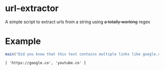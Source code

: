 # url-extractor
A simple script to extract urls from a string using ~~a totally working~~ regex

# Example
```ts
main("Did you know that this text contains multiple links like google.com, youtube.co some.random.url as well but it should theoretically filter google because .co is a valid tld!").then((res) => console.log(res));
```

```
[ 'https://google.co', 'youtube.co' ]
```
